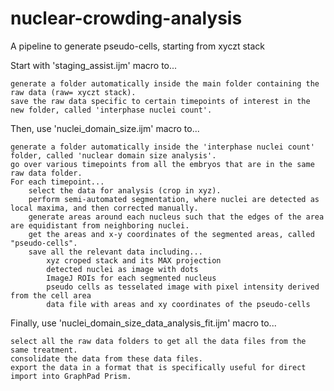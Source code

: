 # nuclear-crowding-analysis
A pipeline to generate pseudo-cells, starting from xyczt stack

Start with 'staging_assist.ijm' macro to...

	generate a folder automatically inside the main folder containing the raw data (raw= xyczt stack).
	save the raw data specific to certain timepoints of interest in the new folder, called 'interphase nuclei count'.

Then, use 'nuclei_domain_size.ijm' macro to...

	generate a folder automatically inside the 'interphase nuclei count' folder, called 'nuclear domain size analysis'.
	go over various timepoints from all the embryos that are in the same raw data folder.
	For each timepoint...
		select the data for analysis (crop in xyz).
		perform semi-automated segmentation, where nuclei are detected as local maxima, and then corrected manually.
		generate areas around each nucleus such that the edges of the area are equidistant from neighboring nuclei.
		get the areas and x-y coordinates of the segmented areas, called "pseudo-cells".
		save all the relevant data including...
			xyz croped stack and its MAX projection
			detected nuclei as image with dots
			ImageJ ROIs for each segmented nucleus
			pseudo cells as tesselated image with pixel intensity derived from the cell area
			data file with areas and xy coordinates of the pseudo-cells

Finally, use 'nuclei_domain_size_data_analysis_fit.ijm' macro to...

	select all the raw data folders to get all the data files from the same treatment.
	consolidate the data from these data files.
	export the data in a format that is specifically useful for direct import into GraphPad Prism.
	
